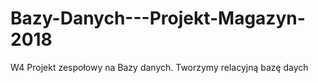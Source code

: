 # Bazy-Danych---Projekt-Magazyn-2018
W4
Projekt zespołowy na Bazy danych. Tworzymy relacyjną bazę daych
